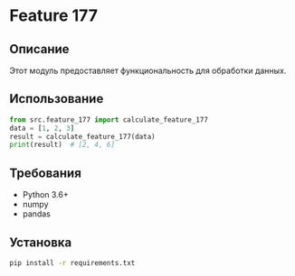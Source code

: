 # Feature 177
## Описание
Этот модуль предоставляет функциональность для обработки данных.
## Использование
```python
from src.feature_177 import calculate_feature_177
data = [1, 2, 3]
result = calculate_feature_177(data)
print(result)  # [2, 4, 6]
```
## Требования
- Python 3.6+
- numpy
- pandas
## Установка
```bash
pip install -r requirements.txt
```